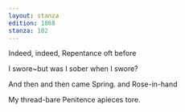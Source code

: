 ```yaml
---
layout: stanza
edition: 1868
stanza: 102
---
```


Indeed, indeed, Repentance oft before

I swore~but was I sober when I swore?

And then and then came Spring. and Rose-in-hand

My thread-bare Penitence apieces tore.